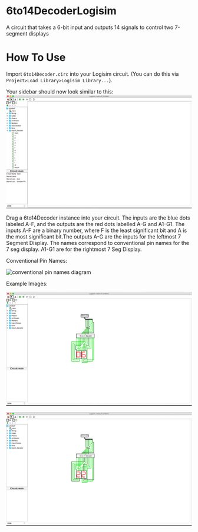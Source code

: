 # 6to14DecoderLogisim
A circuit that takes a 6-bit input and outputs 14 signals to control two 7-segment displays

# How To Use
Import `6to14Decoder.circ` into your Logisim circuit. (You can do this via `Project>Load Library>Logisim Library...`). 

Your sidebar should now look similar to this:  ![screenshot of logisim](https://raw.githubusercontent.com/hodgeswt/6to14DecoderLogisim/master/Photos/Screen%20Shot%202016-08-22%20at%202.33.05%20PM.png)

Drag a 6to14Decoder instance into your circuit. The inputs are the blue dots labeled A-F, and the outputs are the red dots labelled A-G and A1-G1. The inputs A-F are a binary number, where F is the least significant bit and A is the most significant bit.The outputs A-G are the inputs for the leftmost 7 Segment Display. The names correspond to conventional pin names for the 7 seg display. A1-G1 are for the rightmost 7 Seg Display. 

Conventional Pin Names: 

![conventional pin names diagram](https://qph.ec.quoracdn.net/main-qimg-07bec404d36e7d3812d8c3db69c23739?convert_to_webp=true) 

Example Images:

![6 displayed](https://raw.githubusercontent.com/hodgeswt/6to14DecoderLogisim/master/Photos/Screen%20Shot%202016-08-22%20at%202.43.36%20PM.png)

![22 displayed](https://raw.githubusercontent.com/hodgeswt/6to14DecoderLogisim/master/Photos/Screen%20Shot%202016-08-22%20at%202.44.34%20PM.png)
